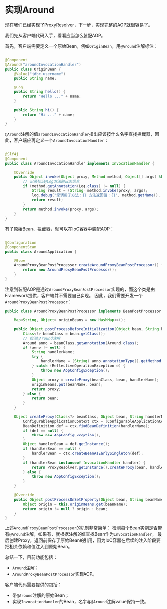 # 实现Around

现在我们已经实现了ProxyResolver，下一步，实现完整的AOP就很容易了。

我们先从客户端代码入手，看看应当怎么装配AOP。

首先，客户端需要定义一个原始Bean，例如`OriginBean`，用`@Around`注解标注：

```java

@Component
@Around("aroundInvocationHandler")
public class OriginBean {
    @Value("jdbc.username")
    public String name;

    @Log
    public String hello() {
        return "Hello ..." + name;
    }

    public String hi() {
        return "Hi ..." + name;
    }
}
```

`@Around`注解的值`aroundInvocationHandler`指出应该按什么名字查找拦截器，因此，客户端应再定义一个`AroundInvocationHandler`：

```java

@Slf4j
@Component
public class AroundInvocationHandler implements InvocationHandler {

    @Override
    public Object invoke(Object proxy, Method method, Object[] args) throws Throwable {
        // 记录标记@Log方法的日志信息
        if (method.getAnnotation(Log.class) != null) {
            String result = (String) method.invoke(proxy, args);
            log.debug("您调用了方法：{} 方法返回值：{}", method.getName(), result);
            return result;
        }
        return method.invoke(proxy, args);
    }
}

```

有了原始Bean、拦截器，就可以在IoC容器中装配AOP：

```java

@Configuration
@ComponentScan
public class AroundApplication {

    @Bean
    AroundProxyBeanPostProcessor createAroundProxyBeanPostProcessor() {
        return new AroundProxyBeanPostProcessor();
    }
}

```

注意到装配AOP是通过`AroundProxyBeanPostProcessor`实现的，而这个类是由Framework提供，客户端并不需要自己实现。
因此，我们需要开发一个`AroundProxyBeanPostProcessor`：

```java
public class AroundProxyBeanPostProcessor implements BeanPostProcessor {

    Map<String, Object> originBeans = new HashMap<>();

    public Object postProcessBeforeInitialization(Object bean, String beanName) throws BeansException {
        Class<?> beanClass = bean.getClass();
        // 检测@Around注解
        Around anno = beanClass.getAnnotation(Around.class);
        if (anno != null) {
            String handlerName;
            try {
                handlerName = (String) anno.annotationType().getMethod("value").invoke(anno);
            } catch (ReflectiveOperationException e) {
                throw new AopConfigException();
            }
            Object proxy = createProxy(beanClass, bean, handlerName);
            originBeans.put(beanName, bean);
            return proxy;
        } else {
            return bean;
        }
    }

    Object createProxy(Class<?> beanClass, Object bean, String handlerName) {
        ConfigurableApplicationContext ctx = (ConfigurableApplicationContext) ApplicationContextUtils.getRequiredApplicationContext();
        BeanDefinition def = ctx.findBeanDefinition(handlerName);
        if (def == null) {
            throw new AopConfigException();
        }
        Object handlerBean = def.getInstance();
        if (handlerBean == null) {
            handlerBean = ctx.createBeanAsEarlySingleton(def);
        }
        if (handlerBean instanceof InvocationHandler handler) {
            return ProxyResolver.getInstance().createProxy(bean, handler);
        } else {
            throw new AopConfigException();
        }
    }

    @Override
    public Object postProcessOnSetProperty(Object bean, String beanName) {
        Object origin = this.originBeans.get(beanName);
        return origin != null ? origin : bean;
    }
}
```

上述`AroundProxyBeanPostProcessor`的机制非常简单：
检测每个Bean实例是否带有`@Around`注解，如果有，就根据注解的值查找Bean作为`InvocationHandler`，
最后创建Proxy，返回前保存了原始Bean的引用，因为IoC容器在后续的注入阶段要把相关依赖和值注入到原始Bean。

总结一下，目前功能包括：

- `Around`注解；
- `AroundProxyBeanPostProcessor`实现AOP。

客户端代码需要提供的包括：

- 带`@Around`注解的原始Bean；
- 实现`InvocationHandler`的Bean，名字与`@Around`注解value保持一致。
